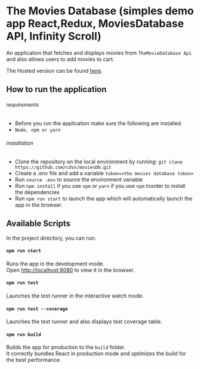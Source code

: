 
# The Movies Database (simples demo app React,Redux, MoviesDatabase API, Infinity Scroll)

An application that fetches and displays movies from `TheMovieDatabase Api` and also allows users to add movies to cart.

The Hosted version can be found [here](https://affectionate-sinoussi-76a9de.netlify.com/).



## How to run the application

###### requirements

- Before you run the application make sure the following are installed
- `Node, npm or yarn`

  
###### installation

- Clone the repository on the local environment by running:
  `git clone https://github.com/cdvx/moviesDb.git`
- Create a .env file and add a variable `token=<the movies database token>`
- Run `source .env` to source the environment variable
- Run `npm install` if you use `npm` or `yarn` if you use `npm` inorder to install the dependencies
- Run `npm run start` to launch the app which will automatically launch the app in the browser.

## Available Scripts

In the project directory, you can run:

#### `npm run start`

Runs the app in the development mode.<br />
Open [http://localhost:8080](http://localhost:8080) to view it in the browser.

#### `npm run test`

Launches the test runner in the interactive watch mode.

#### `npm run test --coverage`

Launches the test runner and also displays test coverage table.

#### `npm run build`

Builds the app for production to the `build` folder.<br />
It correctly bundles React in production mode and optimizes the build for the best performance.
